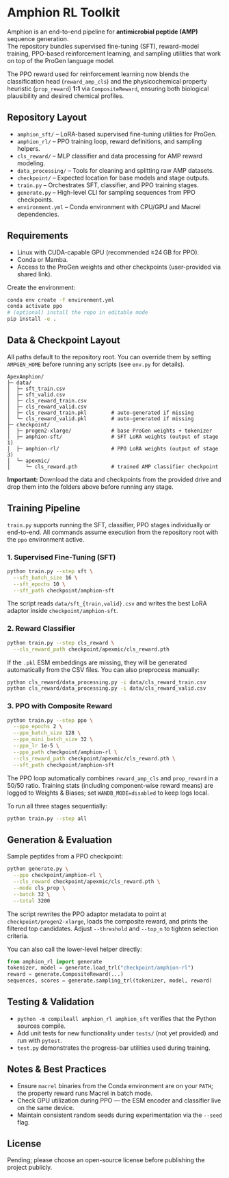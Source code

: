 # Amphion RL Toolkit

Amphion is an end-to-end pipeline for **antimicrobial peptide (AMP)** sequence generation.  
The repository bundles supervised fine-tuning (SFT), reward-model training, PPO-based
reinforcement learning, and sampling utilities that work on top of the ProGen language model.

The PPO reward used for reinforcement learning now blends the classification head
(`reward_amp_cls`) and the physicochemical property heuristic (`prop_reward`) **1:1** via
`CompositeReward`, ensuring both biological plausibility and desired chemical profiles.

## Repository Layout

- `amphion_sft/` – LoRA-based supervised fine-tuning utilities for ProGen.
- `amphion_rl/` – PPO training loop, reward definitions, and sampling helpers.
- `cls_reward/` – MLP classifier and data processing for AMP reward modeling.
- `data_processing/` – Tools for cleaning and splitting raw AMP datasets.
- `checkpoint/` – Expected location for base models and stage outputs.
- `train.py` – Orchestrates SFT, classifier, and PPO training stages.
- `generate.py` – High-level CLI for sampling sequences from PPO checkpoints.
- `environment.yml` – Conda environment with CPU/GPU and Macrel dependencies.

## Requirements

- Linux with CUDA-capable GPU (recommended ≥24 GB for PPO).
- Conda or Mamba.
- Access to the ProGen weights and other checkpoints (user-provided via shared link).

Create the environment:

```bash
conda env create -f environment.yml
conda activate ppo
# (optional) install the repo in editable mode
pip install -e .
```

## Data & Checkpoint Layout

All paths default to the repository root. You can override them by setting `AMPGEN_HOME`
before running any scripts (see `env.py` for details).

```
ApexAmphion/
├─ data/
│  ├─ sft_train.csv
│  ├─ sft_valid.csv
│  ├─ cls_reward_train.csv
│  ├─ cls_reward_valid.csv
│  ├─ cls_reward_train.pkl        # auto-generated if missing
│  └─ cls_reward_valid.pkl        # auto-generated if missing
├─ checkpoint/
│  ├─ progen2-xlarge/             # base ProGen weights + tokenizer
│  ├─ amphion-sft/                # SFT LoRA weights (output of stage 1)
│  ├─ amphion-rl/                 # PPO LoRA weights (output of stage 3)
│  └─ apexmic/
│     └─ cls_reward.pth           # trained AMP classifier checkpoint
```

**Important:** Download the data and checkpoints from the provided drive and drop them
into the folders above before running any stage.

## Training Pipeline

`train.py` supports running the SFT, classifier, PPO stages individually or end-to-end.
All commands assume execution from the repository root with the `ppo` environment active.

### 1. Supervised Fine-Tuning (SFT)

```bash
python train.py --step sft \
  --sft_batch_size 16 \
  --sft_epochs 10 \
  --sft_path checkpoint/amphion-sft
```

The script reads `data/sft_{train,valid}.csv` and writes the best LoRA adaptor inside
`checkpoint/amphion-sft`.

### 2. Reward Classifier

```bash
python train.py --step cls_reward \
  --cls_reward_path checkpoint/apexmic/cls_reward.pth
```

If the `.pkl` ESM embeddings are missing, they will be generated automatically from
the CSV files. You can also preprocess manually:

```bash
python cls_reward/data_processing.py -i data/cls_reward_train.csv
python cls_reward/data_processing.py -i data/cls_reward_valid.csv
```

### 3. PPO with Composite Reward

```bash
python train.py --step ppo \
  --ppo_epochs 2 \
  --ppo_batch_size 128 \
  --ppo_mini_batch_size 32 \
  --ppo_lr 1e-5 \
  --ppo_path checkpoint/amphion-rl \
  --cls_reward_path checkpoint/apexmic/cls_reward.pth \
  --sft_path checkpoint/amphion-sft
```

The PPO loop automatically combines `reward_amp_cls` and `prop_reward` in a 50/50 ratio.
Training stats (including component-wise reward means) are logged to Weights & Biases;
set `WANDB_MODE=disabled` to keep logs local.

To run all three stages sequentially:

```bash
python train.py --step all
```

## Generation & Evaluation

Sample peptides from a PPO checkpoint:

```bash
python generate.py \
  --ppo checkpoint/amphion-rl \
  --cls_reward checkpoint/apexmic/cls_reward.pth \
  --mode cls_prop \
  --batch 32 \
  --total 3200
```

The script rewrites the PPO adaptor metadata to point at `checkpoint/progen2-xlarge`,
loads the composite reward, and prints the filtered top candidates. Adjust `--threshold`
and `--top_n` to tighten selection criteria.

You can also call the lower-level helper directly:

```python
from amphion_rl import generate
tokenizer, model = generate.load_trl("checkpoint/amphion-rl")
reward = generate.CompositeReward(...)
sequences, scores = generate.sampling_trl(tokenizer, model, reward)
```

## Testing & Validation

- `python -m compileall amphion_rl amphion_sft` verifies that the Python sources compile.
- Add unit tests for new functionality under `tests/` (not yet provided) and run with `pytest`.
- `test.py` demonstrates the progress-bar utilities used during training.

## Notes & Best Practices

- Ensure `macrel` binaries from the Conda environment are on your `PATH`; the property
  reward runs Macrel in batch mode.
- Check GPU utilization during PPO — the ESM encoder and classifier live on the same device.
- Maintain consistent random seeds during experimentation via the `--seed` flag.

## License

Pending; please choose an open-source license before publishing the project publicly.
